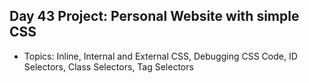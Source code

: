 ## Day 43 Project: Personal Website with simple CSS
- Topics: Inline, Internal and External CSS, Debugging CSS Code, ID Selectors, Class Selectors, Tag Selectors
